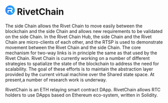 # ![Logo](https://github.com/RivetChain/rivet-chain/blob/master/LOGO_30x30.png) RivetChain

  The side Chain allows the Rivet Chain to move easily between the blockchain and the side Chain and allows new requirements to be validated on the side Chain. In the Rivet Chain Hub, the side Chain and the Rivet Chain are micro-clients of each other, and the RTSP is used to demonstrate movement between the Rivet Chain and the side Chain. The core mechanism for two-way links is in principle the same as that used by the Rivet Chain.
  Rivet Chain is currently working on a number of different strategies to spatialize the state of the blockchain to address the need for scalability. The goal of these efforts is to maintain the abstraction layer provided by the current virtual machine over the Shared state space. At present,a number of research work is underway.

RivetChain is an ETH relaying smart contract DApp. RivetChain allows RTC holders to use DApps based on Ethereum eco-system, written in Solidity.